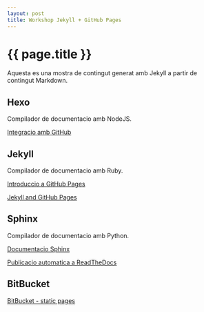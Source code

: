 ```yaml
---
layout: post
title: Workshop Jekyll + GitHub Pages
---
```


{{ page.title }}
================

Aquesta es una mostra de contingut generat amb Jekyll a partir de contingut Markdown.

## Hexo ##

Compilador de documentacio amb NodeJS.

[Integracio amb GitHub](http://hexo.io/docs/deployment.html)

## Jekyll ##

Compilador de documentacio amb Ruby.

[Introduccio a GitHub Pages](http://ben.balter.com/teach.github.com/presentations/github-pages-jekyll-you.html#/)

[Jekyll and GitHub Pages](https://help.github.com/articles/using-jekyll-with-pages)


## Sphinx ##

Compilador de documentacio amb Python.

[Documentacio Sphinx](http://sphinx-doc.org/)

[Publicacio automatica a ReadTheDocs](https://readthedocs.org/)

## BitBucket ##

[BitBucket - static pages](https://confluence.atlassian.com/display/BITBUCKET/Publishing+a+Website+on+Bitbucket?continue=https%3A%2F%2Fconfluence.atlassian.com%2Fdisplay%2FBITBUCKET%2FPublishing%2Ba%2BWebsite%2Bon%2BBitbucket&application=cac)